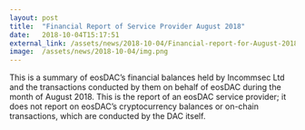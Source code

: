 ```yaml
---
layout: post
title:  "Financial Report of Service Provider August 2018"
date:   2018-10-04T15:17:51
external_link: /assets/news/2018-10-04/Financial-report-for-August-2018.pdf
image:  /assets/news/2018-10-04/img.png
---
```

This is a summary of eosDAC’s financial balances held by Incommsec Ltd and the transactions conducted by them on behalf of eosDAC during the month of August 2018. This is the report of an eosDAC service provider; it does not report on eosDAC’s cryptocurrency balances or on-chain transactions, which are conducted by the DAC itself.
